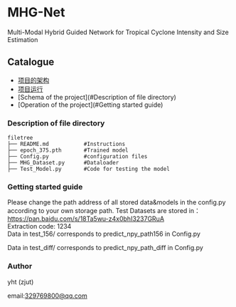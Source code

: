 

# MHG-Net

Multi-Modal Hybrid Guided Network for Tropical Cyclone Intensity and Size Estimation

<!-- PROJECT SHIELDS -->
 
## Catalogue
- [项目的架构](#文件目录说明)
- [项目运行](#上手指南)
- [Schema of the project](#Description of file directory)
- [Operation of the project](#Getting started guide)

[//]: # (- [贡献者]&#40;#贡献者&#41;)

[//]: # (  - [如何参与开源项目]&#40;#如何参与开源项目&#41;)

[//]: # (- [版本控制]&#40;#版本控制&#41;)

[//]: # (- [作者]&#40;#作者&#41;)

[//]: # (- [鸣谢]&#40;#鸣谢&#41;)

### Description of file directory

```
filetree 
├── README.md           #Instructions
├── epoch_375.pth       #Trained model
├── Config.py           #configuration files
├── MHG_Dataset.py      #Dataloader
├── Test_Model.py       #Code for testing the model
```

### Getting started guide

Please change the path address of all stored data&models in the config.py according to your own storage path.
Test Datasets are stored in：
https://pan.baidu.com/s/18Ta5wu-z4x0bhI3237GRuA  
Extraction code: 1234  
Data in test_156/ corresponds to predict_npy_path156 in Config.py  

Data in test_diff/ corresponds to predict_npy_path_diff in Config.py


### Author

yht (zjut)

email:329769800@qq.com
